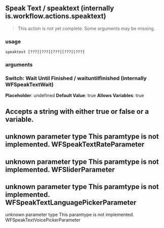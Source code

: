 
## Speak Text / speaktext (internally is.workflow.actions.speaktext)

> This action is not yet complete. Some arguments may be missing.

### usage
`speaktext [???][???][???][???][???]`

### arguments
### Switch: Wait Until Finished / waituntilfinished (internally WFSpeakTextWait)
**Placeholder**: undefined
**Default Value**: true
**Allows Variables**: true


Accepts a string with either true or false
or a variable.
---
unknown parameter type This paramtype is not implemented. WFSpeakTextRateParameter
---
unknown parameter type This paramtype is not implemented. WFSliderParameter
---
unknown parameter type This paramtype is not implemented. WFSpeakTextLanguagePickerParameter
---
unknown parameter type This paramtype is not implemented. WFSpeakTextVoicePickerParameter
